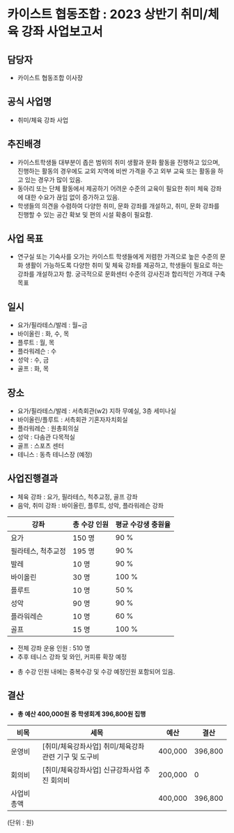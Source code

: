 카이스트 협동조합 : 2023 상반기 취미/체육 강좌 사업보고서
======

## 담당자
- 카이스트 협동조합 이사장

## 공식 사업명
- 취미/체육 강좌 사업

## 추진배경
- 카이스트학생들 대부분이 좁은 범위의 취미 생활과 문화 활동을 진행하고 있으며, 진행하는 활동의 경우에도 교외 지역에 비싼 가격을 주고 외부 교육 또는 활동을 하고 있는 경우가 많이 있음.
- 동아리 또는 단체 활동에서 제공하기 어려운 수준의 교육이 필요한 취미 체육 강좌에 대한 수요가 끊임 없이 증가하고 있음.
- 학생들의 의견을 수렴하여 다양한 취미, 문화 강좌를 개설하고, 취미, 문화 강좌를 진행할 수 있는 공간 확보 및 편의 시설 확충이 필요함. 

## 사업 목표
- 연구실 또는 기숙사를 오가는 카이스트 학생들에게 저렴한 가격으로 높은 수준의 문화 생활이 가능하도록 다양한 취미 및 체육 강좌를 제공하고, 학생들이 필요로 하는 강좌를 개설하고자 함. 궁극적으로 문화센터 수준의 강사진과 합리적인 가격대 구축 목표

## 일시
- 요가/필라테스/발레 : 월~금
- 바이올린 : 화, 수, 목
- 플루트 : 월, 목
- 플라워레슨 : 수
- 성악 : 수, 금
- 골프 : 화, 목

## 장소 
- 요가/필라테스/발레 : 서측회관(w2) 지하 무예실, 3층 세미나실
- 바이올린/플루트 : 서측회관 기혼자자치회실
- 플라워레슨 : 원총회의실
- 성악 : 다솜관 다목적실
- 골프 : 스포츠 센터
- 테니스 : 동측 테니스장 (예정)

## 사업진행결과
- 체육 강좌 : 요가, 필라테스, 척추교정, 골프 강좌
- 음악, 취미 강좌 : 바이올린, 플루트, 성악, 플라워레슨 강좌

|강좌|총 수강 인원|평균 수강생 충원율|
|---|---|---|
|요가|150 명|90 %|
|필라테스, 척추교정|195 명|90 %|
|발레|10 명|90 %|
|바이올린|30 명|100 %|
|플루트|10 명|50 %|
|성악|90 명|90 %|
|플라워레슨|10 명|60 %|
|골프|15 명|100 %|

- 전체 강좌 운용 인원 : 510 명
- 추후 테니스 강좌 및 와인, 커피류 확장 예정


<!-- 
<table>
<thead>
  <tr>
    <th> 강좌 </th>
    <th> 월 </th>
    <th> 총 수강 인원 </th>
  </tr>
</thead>
<tbody>
  <tr>
    <td rowspan="6"> 요가 </td>
    <td> 최대 수강 인원 (명) </td>
    <td>150 </td>
  </tr>
  <tr>
    <td rowspan="6"> 필라테스, 척추교정반 </td>
    <td> 최대 수강 인원 (명) </td>
    <td> 195 </td>
  </tr>
  <tr>
    <td rowspan="6"> 발레 </td>
    <td> 최대 수강 인원 (명) </td>
    <td> 10 </td>
  </tr>
  <tr>
    <td rowspan="6"> 바이올린 </td>
    <td> 최대 수강 인원 (명) </td>
    <td> 30 </td>
  </tr>
  <tr>
    <td rowspan="6"> 플루트 </td>
    <td> 최대 수강 인원 (명) </td>
    <td> 10 </td>
  </tr>
  <tr>
    <td rowspan="6"> 성악 </td>
    <td> 최대 수강 인원 (명) </td>
    <td> 90 </td>
  </tr>
  <tr>
    <td rowspan="6"> 플라워레슨 </td>
    <td> 최대 수강 인원 (명) </td>
    <td> 10 </td>
  </tr>
  <tr>
    <td rowspan="6"> 골프 </td>
    <td> 최대 수강 인원 (명) </td>
    <td> 15 </td>
  </tr>
</tbody>
</table> -->

- 총 수강 인원 내에는 중복수강 및 수강 예정인원 포함되어 있음.

## 결산
- **총 예산 400,000원 중 학생회계 396,800원 집행**

| 비목 | 세목 | 예산 | 결산 |
|---|---|---|---|
| 운영비 | [취미/체육강좌사업] 취미/체육강좌 관련 기구 및 도구비 | 400,000 | 396,800 |
| 회의비 | [취미/체육강좌사업] 신규강좌사업 추진 회의비 | 200,000 | 0 | 
| 사업비 총액 | | 400,000 | 396,800 |

(단위 : 원)
